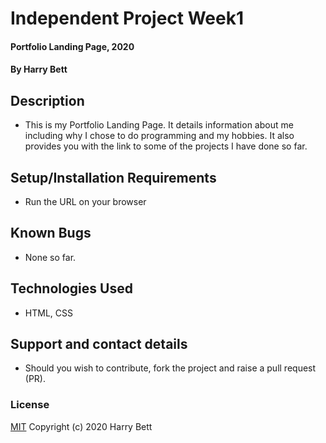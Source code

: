 # Independent Project Week1
#### Portfolio Landing Page, 2020  
#### By Harry Bett
## Description
* This is my Portfolio Landing Page. It details information about me including why I chose to do programming and my hobbies. It also provides you with the link to some of the projects I have done so far.
## Setup/Installation Requirements
* Run the URL on your browser
## Known Bugs
* None so far.
## Technologies Used
* HTML, CSS
## Support and contact details
* Should you wish to contribute, fork the project and raise a pull request (PR).
### License
[MIT](https://choosealicense.com/licenses/mit/)
Copyright (c) 2020 Harry Bett